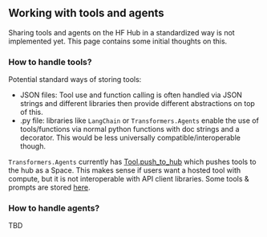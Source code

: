 
## Working with tools and agents
Sharing tools and agents on the HF Hub in a standardized way is not implemented yet.
This page contains some initial thoughts on this. 


### How to handle tools?
Potential standard ways of storing tools: 

- JSON files: Tool use and function calling is often handled via JSON strings and different libraries then provide different abstractions on top of this. 
- .py file: libraries like `LangChain` or `Transformers.Agents` enable the use of tools/functions via normal python functions with doc strings and a decorator. This would be less universally compatible/interoperable though. 

`Transformers.Agents` currently has [Tool.push_to_hub](https://huggingface.co/docs/transformers/v4.45.2/en/main_classes/agent#transformers.Tool.push_to_hub) which pushes tools to the hub as a Space. This makes sense if users want a hosted tool with compute, but it is not interoperable with API client libraries. Some tools & prompts are stored [here](https://huggingface.co/huggingface-tools).


### How to handle agents?
TBD


<!-- 
3. Example: Agent Model Repo
    - (maybe:) OAI MLEBench Agents/Dataset: https://github.com/openai/mle-bench (Seems like no nice tabular dataset provided.)
    - Or Aymeric's GAIA prompts
-->
